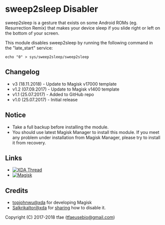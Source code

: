 sweep2sleep Disabler
==========

sweep2sleep is a gesture that exists on some Android ROMs (eg. Resurrection Remix) that makes your device sleep if you slide right or left on the bottom of your screen.

This module disables sweep2sleep by running the following command in the "late_start" service:

`echo "0" > sys/sweep2sleep/sweep2sleep`


## Changelog
* v3   (18.11.2018) - Update to Magisk v17000 template
* v1.2 (07.09.2017) - Update to Magisk v1400 template
* v1.1 (25.07.2017) - Added to GitHub repo
* v1.0 (25.07.2017) - Initial release


## Notice
* Take a full backup before installing the module.
* You should use latest Magisk Manager to install this module. If you meet any problem under installation from Magisk Manager, please try to install it from recovery.


## Links
* [![XDA Thread](https://img.shields.io/badge/XDA-Thread-orange.svg)](https://forum.xda-developers.com/apps/magisk/magisk-sweep2sleep-disabler-t3681631)
* [![Magisk](https://img.shields.io/badge/Magisk-v17%2B-brightgreen.svg)](https://forum.xda-developers.com/apps/magisk/official-magisk-v7-universal-systemless-t3473445)


## Credits
* <a href="https://forum.xda-developers.com/member.php?u=4470081">topjohnwu@xda</a> for developing Magisk
* <a href="https://forum.xda-developers.com/member.php?u=4960264">Salkrikaltor@xda</a> for <a href="https://forum.xda-developers.com/showpost.php?p=70733735&postcount=962">sharing</a> how to disable it.


Copyright (C) 2017-2018 tfae (tfaeusebio@gmail.com)
